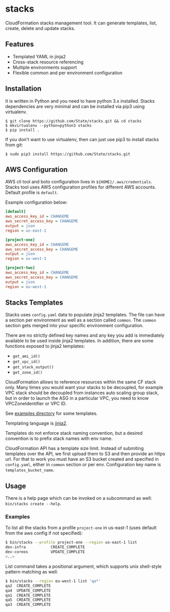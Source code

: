 # stacks

CloudFormation stacks management tool. It can generate templates, list, create,
delete and update stacks.

## Features

- Templated YAML in jinja2
- Cross-stack resource referencing
- Multiple environments support
- Flexible common and per environment configuration

## Installation

It is written in Python and you need to have python 3.x installed. Stacks
dependencies are very minimal and can be installed via pip3 using virtualenv.

```
$ git clone https://github.com/State/stacks.git && cd stacks
$ mkvirtualenv --python=python3 stacks
$ pip install .
```

If you don't want to use virtualenv, then can just use pip3 to install stacks
from git:

```
$ sudo pip3 install https://github.com/State/stacks.git
```

## AWS Configuration

AWS cli tool and boto configuration lives in `${HOME}/.aws/credentials`.
Stacks tool uses AWS configuration profiles for different AWS accounts. Default
profile is `default`.

Example configuration below:

```ini
[default]
aws_access_key_id = CHANGEME
aws_secret_access_key = CHANGEME
output = json
region = us-east-1

[project-one]
aws_access_key_id = CHANGEME
aws_secret_access_key = CHANGEME
output = json
region = us-west-1

[project-two]
aws_access_key_id = CHANGEME
aws_secret_access_key = CHANGEME
output = json
region = eu-west-1
```

## Stacks Templates

Stacks uses `config.yaml` data to populate jinja2 templates. The file can have
a section per environment as well as a section called `common`.  The `common`
section gets merged into your specific environment configuration.

There are no strictly defined key names and any key you add is immediately
available to be used inside jinja2 templates. In addition, there are some
functions exposed to jinja2 templates:

- `get_ami_id()`
- `get_vpc_id()`
- `get_stack_output()`
- `get_zone_id()`

CloudFormation allows to reference resources within the same CF stack only.
Many times you would want your stacks to be decoupled, for example VPC stack
should be decoupled from instances auto scaling group stack, but in order to
launch the ASG in a particular VPC, you need to know VPCZoneIdentifier or VPC ID.

See [examples directory](examples/) for some templates.

Templating language is [jinja2](http://jinja.pocoo.org/docs/dev/templates/).

Templates do not enforce stack naming convention, but a desired convention is
to prefix stack names with env name.

CloudFormation API has a template size limit. Instead of submiting templates
over the API, we first upload them to S3 and then provide an https url. For
that to work you must have an S3 bucket created and specified in `config.yaml`,
either in `common` section or per env. Configuration key name is
`templates_bucket_name`.

## Usage

There is a help page which can be invoked on a subcommand as well: `bin/stacks create --help`.

### Examples

To list all the stacks from a profile `project-one` in us-east-1 (uses default
from the aws config if not specified):
```bash
$ bin/stacks --profile project-one --region us-east-1 list
dev-infra           CREATE_COMPLETE
dev-coreos          UPDATE_COMPLETE
<..>
```

List command takes a positional argument, which supports unix shell-style pattern
matching as well:
```bash
$ bin/stacks --region eu-west-1 list 'qa*'
qa2  CREATE_COMPLETE
qa4  UPDATE_COMPLETE
qa1  CREATE_COMPLETE
qa5  CREATE_COMPLETE
qa3  CREATE_COMPLETE
```

